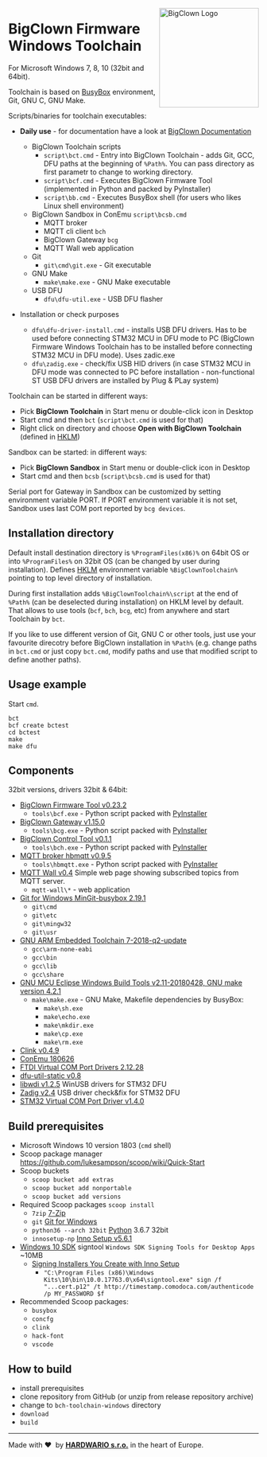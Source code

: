 <a href="https://www.bigclown.com/"><img src="https://bigclown.sirv.com/logo.png" width="200" alt="BigClown Logo" align="right"></a>

# BigClown Firmware Windows Toolchain  
For Microsoft Windows 7, 8, 10 (32bit and 64bit).

Toolchain is based on [BusyBox](https://busybox.net/about.html) environment, Git, GNU C, GNU Make.

Scripts/binaries for toolchain executables:

  * **Daily use** - for documentation have a look at [BigClown Documentation](https://doc.bigclown.com/)
    * BigClown Toolchain scripts
      * `script\bct.cmd` - Entry into BigClown Toolchain - adds Git, GCC, DFU paths at the beginning of `%Path%`. You can pass directory as first parametr to change to working directory.
      * `script\bcf.cmd` - Executes BigClown Firmware Tool (implemented in Python and packed by PyInstaller)
      * `script\bb.cmd` - Executes BusyBox shell (for users who likes Linux shell environment)
    * BigClown Sandbox in ConEmu `script\bcsb.cmd`
      * MQTT broker
      * MQTT cli client `bch`
      * BigClown Gateway `bcg`
      * MQTT Wall web application
    * Git
      * `git\cmd\git.exe` - Git executable
    * GNU Make
      * `make\make.exe` - GNU Make executable
    * USB DFU
      * `dfu\dfu-util.exe` - USB DFU flasher

  * Installation or check purposes
    * `dfu\dfu-driver-install.cmd` - installs USB DFU drivers. Has to be used before connecting STM32 MCU in DFU mode to PC (BigClown Firmware Windows Toolchain has to be installed before connecting STM32 MCU in DFU mode). Uses zadic.exe
    * `dfu\zadig.exe` - check/fix USB HID drivers (in case STM32 MCU in DFU mode was connected to PC before installation - non-functional ST USB DFU drivers are installed by Plug & PLay system)
    
Toolchain can be started in different ways:
  * Pick **BigClown Toolchain** in Start menu or double-click icon in Desktop
  * Start cmd and then `bct` (`script\bct.cmd` is used for that)
  * Right click on directory and choose **Open with BigClown Toolchain** (defined in [HKLM](https://www.google.com/search?q=HKCU))

Sandbox can be started: in different ways:
  * Pick **BigClown Sandbox** in Start menu or double-click icon in Desktop
  * Start cmd and then `bcsb` (`script\bcsb.cmd` is used for that)

Serial port for Gateway in Sandbox can be customized by setting environment variable PORT. If PORT environment variable it is not set, Sandbox uses last COM port reported by `bcg devices`.

## Installation directory

Default install destination directory is `%ProgramFiles(x86)%` on 64bit OS or into `%ProgramFiles%` on 32bit OS (can be changed by user during installation).
Defines [HKLM](https://www.google.com/search?q=hklm) environment variable `%BigClownToolchain%` pointing to top level directory of installation.

During first installation adds `%BigClownToolchain%\script` at the end of `%Path%` (can be deselected during installation) on HKLM level by default. That allows to use tools (`bcf`, `bch`, `bcg`, etc) from anywhere and start Toolchain by `bct`.

If you like to use different version of Git, GNU C or other tools, just use your favourite direcotry before BigClown installation in `%Path%` (e.g. change paths in `bct.cmd` or just copy `bct.cmd`, modify paths and use that modified script to define another paths). 

## Usage example

Start `cmd`.
```
bct
bcf create bctest
cd bctest
make
make dfu
```

## Components 
32bit versions, drivers 32bit & 64bit:
  * [BigClown Firmware Tool v0.23.2](https://github.com/bigclownlabs/bch-firmware-flasher/)
    * `tools\bcf.exe` - Python script packed with [PyInstaller](http://www.pyinstaller.org/)
  * [BigClown Gateway v1.15.0](https://github.com/bigclownlabs/bch-gateway)
    *  `tools\bcg.exe` - Python script packed with [PyInstaller](http://www.pyinstaller.org/)
  * [BigClown Control Tool v0.1.1](https://github.com/bigclownlabs/bch-control-tool)
    *  `tools\bch.exe` - Python script packed with [PyInstaller](http://www.pyinstaller.org/)
  * [MQTT broker hbmqtt v0.9.5](https://github.com/beerfactory/hbmqtt)
    * `tools\hbmqtt.exe` - Python script packed with [PyInstaller](http://www.pyinstaller.org/)
  * [MQTT Wall v0.4](https://github.com/bastlirna/mqtt-wall) Simple web page showing subscribed topics from MQTT server.
    * `mqtt-wall\*` - web application
  * [Git for Windows MinGit-busybox 2.19.1](https://github.com/git-for-windows/git/)
    * `git\cmd`
    * `git\etc`
    * `git\mingw32`
    * `git\usr`
  * [GNU ARM Embedded Toolchain 7-2018-q2-update](https://developer.arm.com/open-source/gnu-toolchain/gnu-rm/downloads)
    * `gcc\arm-none-eabi`
    * `gcc\bin`
    * `gcc\lib`
    * `gcc\share`
  * [GNU MCU Eclipse Windows Build Tools v2.11-20180428, GNU make version 4.2.1](https://github.com/gnu-mcu-eclipse/windows-build-tools/)
    * `make\make.exe` - GNU Make, Makefile dependencies by BusyBox:
      * `make\sh.exe`
      * `make\echo.exe`
      * `make\mkdir.exe`
      * `make\cp.exe`
      * `make\rm.exe`   
  * [Clink v0.4.9](https://github.com/mridgers/clink/)
  * [ConEmu 180626](https://conemu.github.io/)
  * [FTDI Virtual COM Port Drivers 2.12.28](http://www.ftdichip.com/Drivers/VCP.htm)
  * [dfu-util-static v0.8](https://sourceforge.net/projects/dfu-util/files/dfu-util-0.8-binaries/win32-mingw32/)
  * [libwdi v1.2.5](https://github.com/pbatard/libwdi) WinUSB drivers for STM32 DFU
  * [Zadig v2.4](http://zadig.akeo.ie/) USB driver check&fix for STM32 DFU
  * [STM32 Virtual COM Port Driver v1.4.0](http://www.st.com/en/development-tools/stsw-stm32102.html)

## Build prerequisites

  * Microsoft Windows 10 version 1803 (`cmd` shell)
  * Scoop package manager https://github.com/lukesampson/scoop/wiki/Quick-Start
  * Scoop buckets
    * `scoop bucket add extras`
    * `scoop bucket add nonportable`
    * `scoop bucket add versions`
  * Required Scoop packages `scoop install`
    * `7zip` [7-Zip](http://www.7-zip.org/)
    * `git` [Git for Windows](https://github.com/git-for-windows/git/)
    * `python36 --arch 32bit` [Python](https://www.python.org/) 3.6.7 32bit
    * `innosetup-np` [Inno Setup v5.6.1](http://www.jrsoftware.org/isinfo.php)
  * [Windows 10 SDK](https://developer.microsoft.com/en-US/windows/downloads/windows-10-sdk) signtool `Windows SDK Signing Tools for Desktop Apps` ~10MB
    * [Signing Installers You Create with Inno Setup](http://revolution.screenstepslive.com/s/revolution/m/10695/l/563371-signing-installers-you-create-with-inno-setup)
      * `"C:\Program Files (x86)\Windows Kits\10\bin\10.0.17763.0\x64\signtool.exe" sign /f "...cert.p12" /t http://timestamp.comodoca.com/authenticode /p MY_PASSWORD $f`
  * Recommended Scoop packages:
    * `busybox`
    * `concfg`
    * `clink`
    * `hack-font`
    * `vscode`

## How to build

  * install prerequisites
  * clone repository from GitHub (or unzip from release repository archive)
  * change to `bch-toolchain-windows` directory
  * `download`
  * `build`

---

Made with &#x2764;&nbsp; by [**HARDWARIO s.r.o.**](https://www.hardwario.com/) in the heart of Europe.
